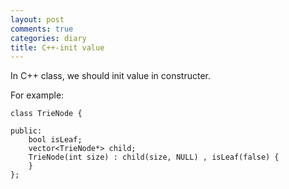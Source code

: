 ```yaml
---
layout: post
comments: true
categories: diary
title: C++-init value
---
```

In C++ class, we should init value in constructer.

For example:

    class TrieNode {

    public: 
        bool isLeaf;
        vector<TrieNode*> child;
        TrieNode(int size) : child(size, NULL) , isLeaf(false) {
        }
    };

